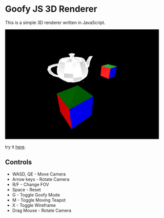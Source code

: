 # Goofy JS 3D Renderer

This is a simple 3D renderer written in JavaScript.

![Screenshot](./images/thumb.png)

try it [here](https://marceldobehere.github.io/basic-3d-js-renderer/).

## Controls
 - WASD, QE - Move Camera
 - Arrow keys - Rotate Camera
 - R/F - Change FOV
 - Space - Reset
 - G - Toggle Goofy Mode
 - M - Toggle Moving Teapot
 - X - Toggle Wireframe
 - Drag Mouse - Rotate Camera

